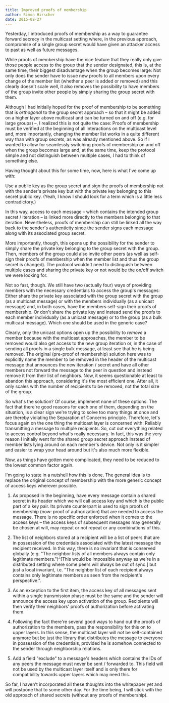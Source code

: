 ```yaml
---
title: Improved proofs of membership
author: Simon Hirscher
date: 2015-08-27
---
```


Yesterday, I introduced proofs of membership as a way to guarantee
forward secrecy in the multicast setting where, in the previous
approach, compromise of a single group secret would have given an
attacker access to past as well as future messages.

While proofs of membership have the nice feature that they really only
give those people access to the group that the sender designated, this
is, at the same time, their biggest disadvantage when the group becomes
large: Not only does the sender have to issue new proofs to all members
upon every change of the member list (whether a peer is added or
removed) and this clearly doesn't scale well, it also removes the
possibility to have members of the group invite other people by simply
sharing the group secret with them.

Although I had initially hoped for the proof of membership to be
something that is *orthogonal* to the group secret approach – so that it
might be added on a higher layer above multicast and can be turned on
and off (e.g. for large groups) –, I realized this is not quite the
case: Proofs of membership must be verified at the beginning of all
interactions on the multicast level and, more importantly, changing the
member list works in a quite different way than with group secrets, as
was already mentioned above. So if I wanted to allow for seamlessly
switching proofs of membership on and off when the group becomes large
and, at the same time, keep the protocol simple and not distinguish
between multiple cases, I had to think of something else.

Having thought about this for some time, now, here is what I've come up
with:

Use a public key as the group secret and sign the proofs of membership
not with the sender's private key but with the private key belonging to
this secret public key. (Yeah, I know I should look for a term which is
a little less contradictory.)

In this way, access to each message – which contains the intended group
secret / iteration – is linked more directly to the members belonging to
that iteration. Nevertheless, proofs of membership can still be linked
all the way back to the sender's authenticity since the sender signs
each message along with its associated group secret.

More importantly, though, this opens up the possibility for the sender
to simply share the private key belonging to the group secret with the
group. Then, members of the group could also invite other peers (as well
as self-sign their proofs of membership when the member list and thus
the group secret is changed). The protocol wouldn't need to distinguish
between multiple cases and sharing the private key or not would be the
on/off switch we were looking for.

Not so fast, though. We still have two (actually four) ways of providing
members with the necessary credentials to access the group's messages:
Either share the private key associated with the group secret with the
group (as a multicast message) or with the members individually (as a
unicast message) and, in both cases, have the members self-sign their
proofs of membership. Or don't share the private key and instead send
the proofs to each member individually (as a unicast message) or to the
group (as a bulk multicast message). Which one should be used in the
generic case?

Clearly, only the unicast options open up the possibility to *remove* a
member because with the multicast approaches, the member to be removed
would also get access to the new group iteration or, in the case of
sending all proofs in a single bulk message, at least see that he is
being removed. The original (pre-proof of membership) solution here was
to explicitly name the member to be removed in the header of the
multicast message that announces the new iteration / secret and have all
other members not forward the message to the peer in question and
instead remove it from their list of neighbors. Now, it seems
questionable at least to abandon this approach, considering it's the
most efficient one. After all, it only scales with the number of
recipients to be removed, not the total size of the group.

So what's the solution? Of course, implement none of these options. The
fact that there're good reasons for each one of them, depending on the
situation, is a clear sign we're trying to solve too many things at once
and are thereby violating the Separation of Concerns principle.
Therefore, let's focus again on the one thing the multicast layer is
concerned with: Reliably transmitting a message to multiple recipients.
So, cut out everything related to access control beyond what's really
necessary. In fact, this was the very reason I initially went for the
shared group secret approach instead of member lists lying around on
each member's device. Not only is it simpler and easier to wrap your
head around but it's also much more flexible.

Now, as things have gotten more complicated, they need to be reduced to
the lowest common factor again.

I'm going to state in a nutshell how this is done. The general idea is
to replace the original concept of membership with the more generic
concept of access keys wherever possible.

1. As proposed in the beginning, have every message contain a shared
   secret in its header which we will call access key and which is the
   public part of a key pair. Its private counterpart is used to sign
   proofs of membership (now: proof of authorization) that are needed to
   access the message. There is no specific order enforced when it comes
   to the access keys – the access keys of subsequent messages may
   generally be chosen at will, may repeat or not repeat or any
   combinations of this.

2. The list of neighbors stored at a recipient will be a list of peers
   that are in possession of the credentials associated with the latest
   message the recipient received. In this way, there is no invariant
   that is conserved globally (e.g. "The neighbor lists of all members
   always contain only legitimate members.")^[This would be impossible
   anyway as we're in a distributed setting where some peers will always
   be out of sync.] but just a local invariant, i.e. "The neighbor list
   of each recipient always contains only legitimate members as seen
   from the recipient's perspective.".

3. As an exception to the first item, the access key of all messages
   sent within a single transmission phase must be the same and the
   sender will announce the access key upon activation of the group.
   Recipients will then verify their neighbors' proofs of authorization
   before activating them.

4. Following the fact there're several good ways to hand out the proofs
   of authorization to the members, pass the responsibility for this on
   to upper layers. In this sense, the multicast layer will *not* be
   self-contained anymore but be just the library that distributes the
   message to everyone in possession of the credentials, provided he is
   somehow connected to the sender through neighborship relations.

5. Add a field "exclude" to a message's headers which contains the IDs
   of any peers the message must never be sent / forwarded to. This
   field will not be used by the multicast layer itself and is only
   there for compatibility towards upper layers which may need this.

So far, I haven't incorporated all these thoughts into the whitepaper
yet and will postpone that to some other day. For the time being, I will
stick with the old approach of shared secrets (without any proofs of
membership).
